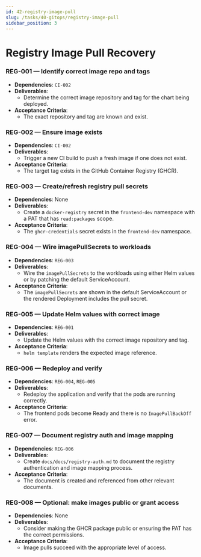 ```yaml
---
id: 42-registry-image-pull
slug: /tasks/40-gitops/registry-image-pull
sidebar_position: 3
---
```


# Registry Image Pull Recovery

### REG-001 — Identify correct image repo and tags

- **Dependencies**: `CI-002`
- **Deliverables**:
  - Determine the correct image repository and tag for the chart being deployed.
- **Acceptance Criteria**:
  - The exact repository and tag are known and exist.

### REG-002 — Ensure image exists

- **Dependencies**: `CI-002`
- **Deliverables**:
  - Trigger a new CI build to push a fresh image if one does not exist.
- **Acceptance Criteria**:
  - The target tag exists in the GitHub Container Registry (GHCR).

### REG-003 — Create/refresh registry pull secrets

- **Dependencies**: None
- **Deliverables**:
  - Create a `docker-registry` secret in the `frontend-dev` namespace with a PAT that has `read:packages` scope.
- **Acceptance Criteria**:
  - The `ghcr-credentials` secret exists in the `frontend-dev` namespace.

### REG-004 — Wire imagePullSecrets to workloads

- **Dependencies**: `REG-003`
- **Deliverables**:
  - Wire the `imagePullSecrets` to the workloads using either Helm values or by patching the default ServiceAccount.
- **Acceptance Criteria**:
  - The `imagePullSecrets` are shown in the default ServiceAccount or the rendered Deployment includes the pull secret.

### REG-005 — Update Helm values with correct image

- **Dependencies**: `REG-001`
- **Deliverables**:
  - Update the Helm values with the correct image repository and tag.
- **Acceptance Criteria**:
  - `helm template` renders the expected image reference.

### REG-006 — Redeploy and verify

- **Dependencies**: `REG-004`, `REG-005`
- **Deliverables**:
  - Redeploy the application and verify that the pods are running correctly.
- **Acceptance Criteria**:
  - The frontend pods become Ready and there is no `ImagePullBackOff` error.

### REG-007 — Document registry auth and image mapping

- **Dependencies**: `REG-006`
- **Deliverables**:
  - Create `docs/docs/registry-auth.md` to document the registry authentication and image mapping process.
- **Acceptance Criteria**:
  - The document is created and referenced from other relevant documents.

### REG-008 — Optional: make images public or grant access

- **Dependencies**: None
- **Deliverables**:
  - Consider making the GHCR package public or ensuring the PAT has the correct permissions.
- **Acceptance Criteria**:
  - Image pulls succeed with the appropriate level of access.
